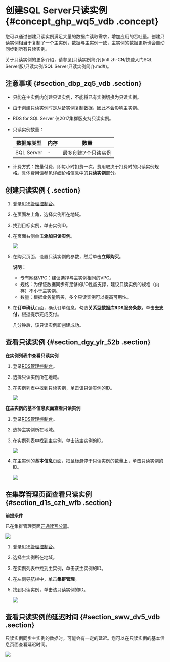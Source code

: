 # 创建SQL Server只读实例 {#concept_ghp_wq5_vdb .concept}

您可以通过创建只读实例满足大量的数据库读取需求，增加应用的吞吐量。创建只读实例相当于复制了一个主实例，数据与主实例一致，主实例的数据更新也会自动同步到所有只读实例。

关于只读实例的更多介绍，请参见[只读实例简介](intl.zh-CN/快速入门SQL Server版/只读实例/SQL Server只读实例简介.md#)。

## 注意事项 {#section_dbp_zq5_vdb .section}

-   只能在主实例内创建只读实例，不能将已有实例切换为只读实例。
-   由于创建只读实例时是从备实例复制数据，因此不会影响主实例。
-   RDS for SQL Server 仅2017集群版支持只读实例。
-   只读实例数量：

    |数据库类型|内存|数量|
    |-----|--|--|
    |SQL Server|-|最多创建7个只读实例|

-   计费方式：按量付费，即每小时扣费一次，费用取决于扣费时的只读实例规格。具体费用请参见[详细价格信息](https://www.alibabacloud.com/product/apsaradb-for-rds?spm=a3c0i.7938564.220486.8.10521d15K8Buqg#pricing)中的**只读实例**部分。

## 创建只读实例 { .section}

1.  登录[RDS管理控制台](https://rds.console.aliyun.com/)。
2.  在页面左上角，选择实例所在地域。
3.  找到目标实例，单击实例ID。
4.  在页面右侧单击**添加只读实例**。

    ![](http://static-aliyun-doc.oss-cn-hangzhou.aliyuncs.com/assets/img/7827/15450320819361_zh-CN.png)

5.  在购买页面，设置只读实例的参数，然后单击**立即购买**。

    **说明：** 

    -   专有网络VPC：建议选择与主实例相同的VPC。
    -   规格：为保证数据同步有足够的I/O性能支撑，建议只读实例的规格（内存）不小于主实例。
    -   数量：根据业务量购买，多个只读实例可以提高可用性。
6.  在**订单确认**页面，确认订单信息，勾选**关系型数据库RDS服务条款**，单击**去支付**，根据提示完成支付。

    几分钟后，该只读实例即创建成功。


## 查看只读实例 {#section_dgy_ylr_52b .section}

**在实例列表中查看只读实例**

1.  登录[RDS管理控制台](https://rds.console.aliyun.com/)。
2.  选择只读实例所在地域。
3.  在实例列表中找到只读实例，单击该只读实例的ID。

    ![](http://static-aliyun-doc.oss-cn-hangzhou.aliyuncs.com/assets/img/7827/15450320812617_zh-CN.png)


**在主实例的基本信息页面查看只读实例**

1.  登录[RDS管理控制台](https://rds.console.aliyun.com/)。
2.  选择主实例所在地域。
3.  在实例列表中找到主实例，单击该主实例的ID。

    ![](http://static-aliyun-doc.oss-cn-hangzhou.aliyuncs.com/assets/img/7827/154503208132584_zh-CN.png)

4.  在主实例的**基本信息**页面，把鼠标悬停于只读实例的数量上，单击只读实例的ID。

    ![](http://static-aliyun-doc.oss-cn-hangzhou.aliyuncs.com/assets/img/7827/15450320829379_zh-CN.png)


## 在集群管理页面查看只读实例 {#section_d1s_czh_wfb .section}

**前提条件**

已在集群管理页面[开通读写分离](../intl.zh-CN/用户指南/读写分离/开通读写分离.md#)。

![](http://static-aliyun-doc.oss-cn-hangzhou.aliyuncs.com/assets/img/7827/154503208232588_zh-CN.png)

1.  登录[RDS管理控制台](https://rds.console.aliyun.com/)。
2.  选择主实例所在地域。
3.  在实例列表中找到主实例，单击该主实例的ID。
4.  在左侧导航栏中，单击**集群管理**。
5.  找到只读实例，单击该只读实例的ID。

    ![](http://static-aliyun-doc.oss-cn-hangzhou.aliyuncs.com/assets/img/7827/154503208232587_zh-CN.png)


## 查看只读实例的延迟时间 {#section_sww_dv5_vdb .section}

只读实例同步主实例的数据时，可能会有一定的延迟。您可以在只读实例的基本信息页面查看延迟时间。

![](http://static-aliyun-doc.oss-cn-hangzhou.aliyuncs.com/assets/img/7828/15450320822636_zh-CN.png)

